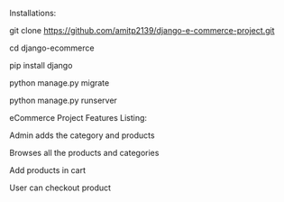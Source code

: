 Installations:

git clone https://github.com/amitp2139/django-e-commerce-project.git

cd django-ecommerce

pip install django

python manage.py migrate

python manage.py runserver

eCommerce Project Features Listing:

Admin adds the category and products

Browses all the products and categories

Add products in cart

User can checkout product

